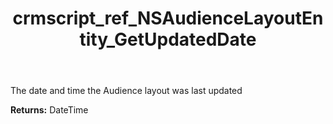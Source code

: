 ﻿---
title: crmscript_ref_NSAudienceLayoutEntity_GetUpdatedDate
description: DateTime NSAudienceLayoutEntity.GetUpdatedDate()
intellisense: NSAudienceLayoutEntity.GetUpdatedDate
keywords: NSAudienceLayoutEntity, GetUpdatedDate
so.topic: reference
---

The date and time the Audience layout was last updated

**Returns:** DateTime


